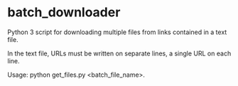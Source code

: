 # batch_downloader
Python 3 script for downloading multiple files from links contained in a text file.

In the text file, URLs must be written on separate lines, a single URL on each line.

Usage: python get_files.py <batch_file_name>.
